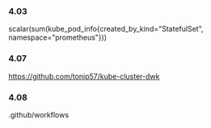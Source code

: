 ### 4.03

scalar(sum(kube_pod_info{created_by_kind="StatefulSet", namespace="prometheus"}))

### 4.07

https://github.com/tonip57/kube-cluster-dwk

### 4.08

.github/workflows
